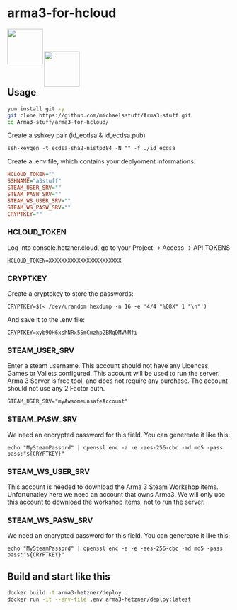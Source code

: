 # arma3-for-hcloud

<a href="url">
<img src="https://community.bistudio.com/wikidata/images/8/80/Arma_3_logo_black.png" align="left" height="80" ></a>
<br />  
<br />  
<br />  
<a href="url"><img src="https://docs.hetzner.cloud/images/logo.svg" align="left" height="80" ></a>
<br />  
<br />  
<br />  

## Usage

```sh
yum install git -y
git clone https://github.com/michaelsstuff/Arma3-stuff.git
cd Arma3-stuff/arma3-for-hcloud/
```

Create a sshkey pair (id_ecdsa & id_ecdsa.pub)

`ssh-keygen -t ecdsa-sha2-nistp384 -N "" -f ./id_ecdsa`

Create a .env file, which contains your deplyoment informations:

```ini
HCLOUD_TOKEN=""
SSHNAME="a3stuff"
STEAM_USER_SRV=""
STEAM_PASW_SRV=""
STEAM_WS_USER_SRV=""
STEAM_WS_PASW_SRV=""
CRYPTKEY=""
```

### HCLOUD_TOKEN

Log into  console.hetzner.cloud, go to your Project -> Access -> API TOKENS

``HCLOUD_TOKEN=XXXXXXXXXXXXXXXXXXXXXXX``

### CRYPTKEY

Create a cryptokey to store the passwords:

`CRYPTKEY=$(< /dev/urandom hexdump -n 16 -e '4/4 "%08X" 1 "\n"')`

And save it to the  .env file:

`CRYPTKEY=xyb9OH6xshNRx55mCmzhp2BMqDMVNMfi`

### STEAM_USER_SRV

Enter a steam username. This account should not have any Licences, Games or Vallets configured. 
This account will be used to run the server. Arma 3 Server is free tool, and does not require any purchase.
The account should not use any 2 Factor auth. 

`STEAM_USER_SRV="myAwsomeunsafeAccount"`

### STEAM_PASW_SRV

We need an encrypted password for this field. You can genereate it like this:

`echo "MySteamPassord" | openssl enc -a -e -aes-256-cbc -md md5 -pass pass:"${CRYPTKEY}"`

### STEAM_WS_USER_SRV

This account is needed to download the Arma 3 Steam Workshop items. Unfortunatley here we need an account that owns Arma3.
We will only use this account to download the workshop items, not to run the server.

### STEAM_WS_PASW_SRV

We need an encrypted password for this field. You can genereate it like this:

`echo "MySteamPassord" | openssl enc -a -e -aes-256-cbc -md md5 -pass pass:"${CRYPTKEY}"`

## Build and start like this

```sh
docker build -t arma3-hetzner/deploy .
docker run -it --env-file .env arma3-hetzner/deploy:latest
```
